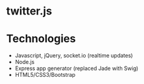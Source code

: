 twitter.js
=======

Technologies
=======

- Javascript, jQuery, socket.io (realtime updates)
- Node.js
- Express app generator (replaced Jade with Swig)
- HTML5/CSS3/Bootstrap
